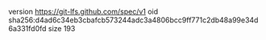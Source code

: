 version https://git-lfs.github.com/spec/v1
oid sha256:d4ad6c34eb3cbafcb573244adc3a4806bcc9ff771c2db48a99e34d6a331fd0fd
size 193
